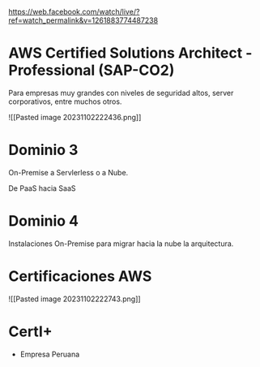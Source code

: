 https://web.facebook.com/watch/live/?ref=watch_permalink&v=1261883774487238

# AWS Certified Solutions Architect - Professional (SAP-CO2)

Para empresas muy grandes con niveles de seguridad altos, server corporativos, entre muchos otros.

![[Pasted image 20231102222436.png]]

# Dominio 3

On-Premise a Servlerless o a Nube.

De PaaS hacia SaaS

# Dominio 4

Instalaciones On-Premise para migrar hacia la nube la arquitectura.


# Certificaciones AWS


![[Pasted image 20231102222743.png]]

# CertI+

* Empresa Peruana

